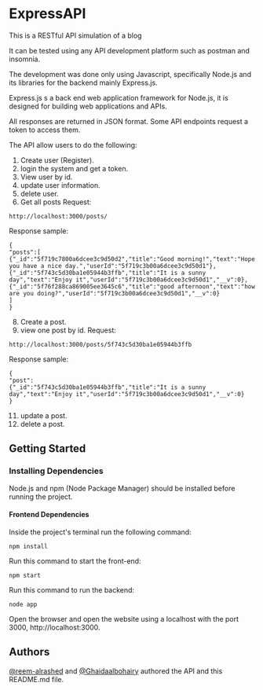 # ExpressAPI

This is a RESTful API simulation of a blog   

It can be tested using any API development platform such as postman and insomnia.   


The development was done only using Javascript, specifically Node.js and its libraries for the backend mainly Express.js.

Express.js s a back end web application framework for Node.js, it is designed for building web applications and APIs.

All responses are returned in JSON format. Some API endpoints request a token to access them. 

The API allow users to do the following:

1. Create user (Register).
2. login the system and get a token.
3. View user by id.
4. update user information.
5. delete user.
6. Get all posts 
Request:
```
http://localhost:3000/posts/
```

Response sample:
```
{
"posts":[
{"_id":"5f719c7800a6dcee3c9d50d2","title":"Good morning!","text":"Hope you have a nice day.","userId":"5f719c3b00a6dcee3c9d50d1"},{"_id":"5f743c5d30ba1e05944b3ffb","title":"It is a sunny day","text":"Enjoy it","userId":"5f719c3b00a6dcee3c9d50d1","__v":0},{"_id":"5f76f288ca869005ee3645c6","title":"good afternoon","text":"how are you doing?","userId":"5f719c3b00a6dcee3c9d50d1","__v":0}
]
}
```
8. Create a post.
9. view one post by id.
Request:
```
http://localhost:3000/posts/5f743c5d30ba1e05944b3ffb
```

Response sample:
```
{
"post":
{"_id":"5f743c5d30ba1e05944b3ffb","title":"It is a sunny day","text":"Enjoy it","userId":"5f719c3b00a6dcee3c9d50d1","__v":0}
}
```
11. update a post.
12. delete a post.


## Getting Started

### Installing Dependencies
Node.js and npm (Node Package Manager) should be installed before running the project.

#### Frontend Dependencies

Inside the project's terminal run the following command:
```
npm install
```
Run this command to start the front-end:
```
npm start
```
Run this command to run the backend:
 ```
 node app
 ```

Open the browser and open the website using a localhost with the port 3000,  http://localhost:3000.


## Authors   

[@reem-alrashed](https://github.com/reem-alrashed) and [@Ghaidaalbohairy](https://github.com/ghaidaalbohairy) authored the API and this README.md file.


